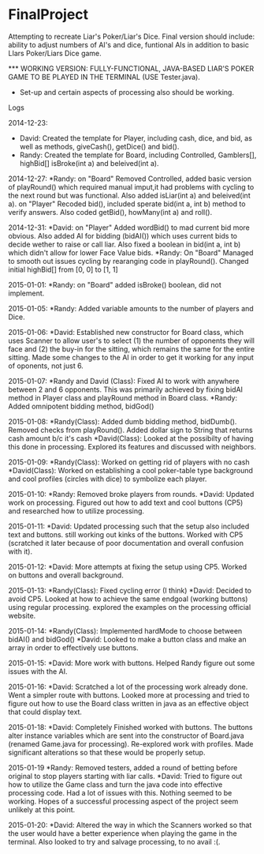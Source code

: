 FinalProject
============

Attempting to recreate Liar's Poker/Liar's Dice. Final version should include: ability to adjust numbers of AI's and dice, funtional AIs in addition to basic LIars Poker/Liars Dice game.

*** WORKING VERSION: FULLY-FUNCTIONAL, JAVA-BASED LIAR'S POKER GAME TO BE PLAYED IN THE TERMINAL (USE Tester.java).
- Set-up and certain aspects of processing also should be working. 

Logs

2014-12-23:
* David: Created the template for Player, including cash, dice, and bid, as well as methods, giveCash(), getDice() and bid().
* Randy: Created the template for Board, including Controlled, Gamblers[], highBid[] isBroke(int a) and beleived(int a).

2014-12-27:
*Randy:
on "Board"
Removed Controlled, added basic version of playRound() which required manual imput,it had problems with cycling to the next round but was functional. Also added isLiar(int a) and beleived(int a).
on "Player"
Recoded bid(), included sperate bid(int a, int b) method to verify answers. Also coded getBid(), howMany(int a) and roll().

2014-12-31:
*David:
on "Player"
Added wordBid() to mad current bid more obvious. Also added AI for bidding (bidAI()) which uses current bids to decide wether to raise or call liar. Also fixed a boolean in bid(int a, int b) which didn't allow for lower Face Value bids.
*Randy:
On "Board"
Managed to smooth out issues cycling by rearanging code in playRound(). Changed initial highBid[] from [0, 0] to [1, 1]

2015-01-01:
*Randy:
on "Board"
added isBroke() boolean, did not implement.

2015-01-05:
*Randy:
Added variable amounts to the number of players and Dice.

2015-01-06:
*David:
Established new constructor for Board class, which uses Scanner to allow user's to select (1) the number of opponents they will face and (2) the buy-in for the sitting, which remains the same for the entire sitting. 
Made some changes to the AI in order to get it working for any input of oponents, not just 6. 

2015-01-07:
*Randy and David (Class):
Fixed AI to work with anywhere between 2 and 6 opponents. 
This was primarily achieved by fixing bidAI method in Player class and playRound method in Board class.
*Randy:
Added omnipotent bidding method, bidGod()

2015-01-08:
*Randy(Class):
Added dumb bidding method, bidDumb().
Removed checks from playRound().
Added dollar sign to String that returns cash amount b/c it's cash
*David(Class):
Looked at the possibilty of having this done in processing. Explored its features and discussed with neighbors. 

2015-01-09:
*Randy(Class): Worked on getting rid of players with no cash
*David(Class): Worked on establishing a cool poker-table type background and cool profiles (circles with dice) to symbolize each player. 

2015-01-10:
*Randy:
Removed broke players from rounds.
*David: 
Updated work on processing. Figured out how to add text and cool buttons (CP5) and researched how to utilize processing.

2015-01-11:
*David: Updated processing such that the setup also included text and buttons. still working out kinks of the buttons. Worked with CP5 (scratched it later because of poor documentation and overall confusion with it).

2015-01-12:
*David: More attempts at fixing the setup using CP5. Worked on buttons and overall background. 

2015-01-13:
*Randy(Class):
Fixed  cycling error (I think)
*David: Decided to avoid CP5. Looked at how to achieve the same endgoal (working buttons) using regular processing. explored the examples on the processing official website. 

2015-01-14:
*Randy(Class):
Implemented hardMode to choose between bidAI() and bidGod()
*David: Looked to make a button class and make an array in order to effectively use buttons. 

2015-01-15:
*David: More work with buttons. Helped Randy figure out some issues with the AI. 

2015-01-16: 
*David: Scratched a lot of the processing work already done. Went a simpler route with buttons. Looked more at processing and tried to figure out how to use the Board class written in java as an effective object that could display text. 

2015-01-18:
*David: Completely Finished worked with buttons. The buttons alter instance variables which are sent into the constructor of Board.java (renamed Game.java for processing). Re-explored work with profiles. Made significant alterations so that these would be properly setup. 

2015-01-19
*Randy: Removed testers, added a round of betting before original to stop players starting with liar calls.
*David: Tried to figure out how to utilize the Game class and turn the java code into effective processing code. Had a lot of issues with this. Nothing seemed to be working. Hopes of a successful processing aspect of the project seem unlikely at this point. 

2015-01-20:
*David: Altered the way in which the Scanners worked so that the user would have a better experience when playing the game in the terminal. Also looked to try and salvage processing, to no avail :(. 

